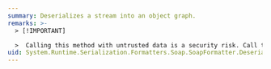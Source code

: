 ```yaml
---
summary: Deserializes a stream into an object graph.
remarks: >-
  > [!IMPORTANT]

  >  Calling this method with untrusted data is a security risk. Call this method only with trusted data. For more information, see [Untrusted Data Security Risks](http://go.microsoft.com/fwlink/?LinkId=330378).
uid: System.Runtime.Serialization.Formatters.Soap.SoapFormatter.Deserialize*
---
```

